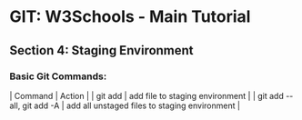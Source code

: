 
# GIT: W3Schools - Main Tutorial
## Section 4: Staging Environment

### Basic Git Commands:
| Command | Action |
| git add | add file to staging environment |
| git add --all, git add -A | add all unstaged files to staging environment |

